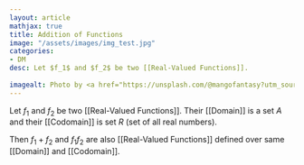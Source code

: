 ```yaml
---
layout: article
mathjax: true
title: Addition of Functions
image: "/assets/images/img_test.jpg"
categories:
- DM
desc: Let $f_1$ and $f_2$ be two [[Real-Valued Functions]].
 
imagealt: Photo by <a href="https://unsplash.com/@mangofantasy?utm_source=unsplash&utm_medium=referral&utm_content=creditCopyText">Tim Johnson</a> on <a href="https://unsplash.com/s/photos/logic?utm_source=unsplash&utm_medium=referral&utm_content=creditCopyText">Unsplash</a>
---
```

Let $f_1$ and $f_2$ be two [[Real-Valued Functions]].
Their [[Domain]] is a set $A$ and their [[Codomain]] is set $R$ (set of all real numbers).

Then $f_1 + f_2$ and $f_1 f_2$ are also [[Real-Valued Functions]] defined over same [[Domain]] and [[Codomain]].